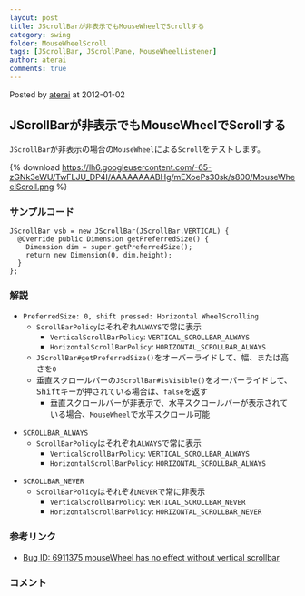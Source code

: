 ```yaml
---
layout: post
title: JScrollBarが非表示でもMouseWheelでScrollする
category: swing
folder: MouseWheelScroll
tags: [JScrollBar, JScrollPane, MouseWheelListener]
author: aterai
comments: true
---
```


Posted by [aterai](http://terai.xrea.jp/aterai.html) at 2012-01-02

## JScrollBarが非表示でもMouseWheelでScrollする
`JScrollBar`が非表示の場合の`MouseWheel`による`Scroll`をテストします。

{% download https://lh6.googleusercontent.com/-65-zGNk3eWU/TwFLJU_DP4I/AAAAAAAABHg/mEXoePs30sk/s800/MouseWheelScroll.png %}

### サンプルコード
<pre class="prettyprint"><code>JScrollBar vsb = new JScrollBar(JScrollBar.VERTICAL) {
  @Override public Dimension getPreferredSize() {
    Dimension dim = super.getPreferredSize();
    return new Dimension(0, dim.height);
  }
};
</code></pre>

### 解説
- `PreferredSize: 0, shift pressed: Horizontal WheelScrolling`
    - `ScrollBarPolicy`はそれぞれ`ALWAYS`で常に表示
        - `VerticalScrollBarPolicy`: `VERTICAL_SCROLLBAR_ALWAYS`
        - `HorizontalScrollBarPolicy`: `HORIZONTAL_SCROLLBAR_ALWAYS`
    - `JScrollBar#getPreferredSize()`をオーバーライドして、幅、または高さを`0`
    - 垂直スクロールバーの`JScrollBar#isVisible()`をオーバーライドして、<kbd>Shift</kbd>キーが押されている場合は、`false`を返す
        - 垂直スクロールバーが非表示で、水平スクロールバーが表示されている場合、`MouseWheel`で水平スクロール可能

<!-- dummy comment line for breaking list -->

- `SCROLLBAR_ALWAYS`
    - `ScrollBarPolicy`はそれぞれ`ALWAYS`で常に表示
        - `VerticalScrollBarPolicy`: `VERTICAL_SCROLLBAR_ALWAYS`
        - `HorizontalScrollBarPolicy`: `HORIZONTAL_SCROLLBAR_ALWAYS`

<!-- dummy comment line for breaking list -->

- `SCROLLBAR_NEVER`
    - `ScrollBarPolicy`はそれぞれ`NEVER`で常に非表示
        - `VerticalScrollBarPolicy`: `VERTICAL_SCROLLBAR_NEVER`
        - `HorizontalScrollBarPolicy`: `HORIZONTAL_SCROLLBAR_NEVER`

<!-- dummy comment line for breaking list -->

### 参考リンク
- [Bug ID: 6911375 mouseWheel has no effect without vertical scrollbar](http://bugs.sun.com/bugdatabase/view_bug.do?bug_id=6911375)

<!-- dummy comment line for breaking list -->

### コメント
